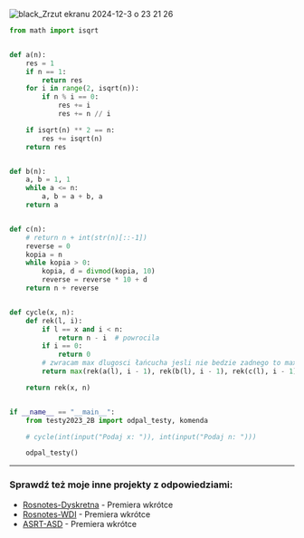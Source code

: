 
![black_Zrzut ekranu 2024-12-3 o 23 21 26](https://github.com/user-attachments/assets/a3a00dd6-7a9c-4010-8711-eeff35d3b53c)

```python
from math import isqrt


def a(n):
    res = 1
    if n == 1:
        return res
    for i in range(2, isqrt(n)):
        if n % i == 0:
            res += i
            res += n // i

    if isqrt(n) ** 2 == n:
        res += isqrt(n)
    return res


def b(n):
    a, b = 1, 1
    while a <= n:
        a, b = a + b, a
    return a


def c(n):
    # return n + int(str(n)[::-1])
    reverse = 0
    kopia = n
    while kopia > 0:
        kopia, d = divmod(kopia, 10)
        reverse = reverse * 10 + d
    return n + reverse


def cycle(x, n):
    def rek(l, i):
        if l == x and i < n:
            return n - i  # powrocila
        if i == 0:
            return 0
        # zwracam max dlugosci łańcucha jesli nie bedzie zadnego to max zwróci 0
        return max(rek(a(l), i - 1), rek(b(l), i - 1), rek(c(l), i - 1))

    return rek(x, n)


if __name__ == "__main__":
    from testy2023_2B import odpal_testy, komenda

    # cycle(int(input("Podaj x: ")), int(input("Podaj n: ")))

    odpal_testy()
```


---
### Sprawdź też moje inne projekty z odpowiedziami:
- [Rosnotes-Dyskretna](https://github.com/kamilGie/Rosnotes-Dyskretna) - Premiera wkrótce
- [Rosnotes-WDI](https://github.com/kamilGie/Rosnotes-WDI) - Premiera wkrótce
- [ASRT-ASD](https://github.com/kamilGie/Rosnotes-Dyskretna) - Premiera wkrótce
